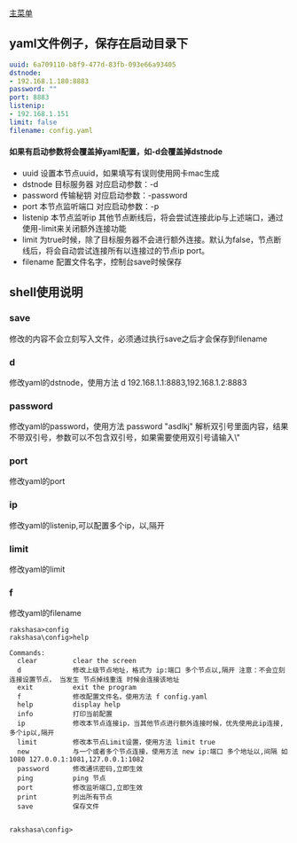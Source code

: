 [主菜单](./cli.md)

## yaml文件例子，保存在启动目录下

```yaml
uuid: 6a709110-b8f9-477d-83fb-093e66a93405
dstnode:
- 192.168.1.180:8883
password: ""
port: 8883
listenip:
- 192.168.1.151
limit: false
filename: config.yaml
```

#### 如果有启动参数将会覆盖掉yaml配置，如-d会覆盖掉dstnode

- uuid 设置本节点uuid，如果填写有误则使用网卡mac生成
- dstnode 目标服务器   对应启动参数：-d
- password 传输秘钥    对应启动参数：-password
- port 本节点监听端口 对应启动参数：-p
- listenip 本节点监听ip 其他节点断线后，将会尝试连接此ip与上述端口，通过使用-limit来关闭额外连接功能
- limit 为true时候，除了目标服务器不会进行额外连接。默认为false，节点断线后，将会自动尝试连接所有以连接过的节点ip port。
- filename 配置文件名字，控制台save时候保存

## shell使用说明

### save

 修改的内容不会立刻写入文件，必须通过执行save之后才会保存到filename

### d

 修改yaml的dstnode，使用方法 d 192.168.1.1:8883,192.168.1.2:8883

### password

 修改yaml的password，使用方法 password "asdlkj" 解析双引号里面内容，结果不带双引号，参数可以不包含双引号，如果需要使用双引号请输入\\"

### port

修改yaml的port

### ip

修改yaml的listenip,可以配置多个ip，以,隔开

### limit

修改yaml的limit

### f

修改yaml的filename



```shell
rakshasa>config
rakshasa\config>help

Commands:
  clear         clear the screen
  d             修改上级节点地址，格式为 ip:端口 多个节点以,隔开 注意：不会立刻连接设置节点， 当发生 节点掉线重连 时候会连接该地址
  exit          exit the program
  f             修改配置文件名，使用方法 f config.yaml
  help          display help
  info          打印当前配置
  ip            修改本节点连接ip，当其他节点进行额外连接时候，优先使用此ip连接, 多个ip以,隔开
  limit         修改本节点Limit设置，使用方法 limit true
  new           与一个或者多个节点连接，使用方法 new ip:端口 多个地址以,间隔 如1080 127.0.0.1:1081,127.0.0.1:1082
  password      修改通讯密码,立即生效
  ping          ping 节点
  port          修改监听端口,立即生效
  print         列出所有节点
  save          保存文件


rakshasa\config>
```
